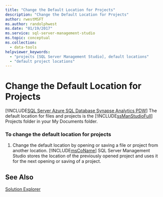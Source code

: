 ```yaml
---
title: "Change the Default Location for Projects"
description: "Change the Default Location for Projects"
author: rwestMSFT
ms.author: randolphwest
ms.date: "01/19/2017"
ms.service: sql-server-management-studio
ms.topic: conceptual
ms.collection:
  - data-tools
helpviewer_keywords:
  - "projects [SQL Server Management Studio], default locations"
  - "default project locations"
---
```

# Change the Default Location for Projects
[!INCLUDE[SQL Server Azure SQL Database Synapse Analytics PDW](../includes/applies-to-version/sql-asdb-asdbmi-asa-pdw.md)]
The default location for files and projects is the [!INCLUDE[ssManStudioFull](../includes/ssmanstudiofull-md.md)] Projects folder in your My Documents folder.  
  
### To change the default location for projects
  
1.  Change the default location by opening or saving a file or project from another location. [!INCLUDE[msCoName](../includes/msconame-md.md)] SQL Server Management Studio stores the location of the previously opened project and uses it for the next opening or saving of a project.  
  
## See Also  
[Solution Explorer](solution-explorer.md)  
  
